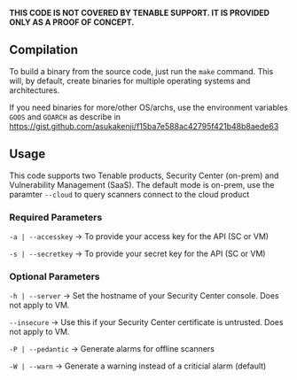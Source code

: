 **THIS CODE IS NOT COVERED BY TENABLE SUPPORT. IT IS PROVIDED ONLY AS A PROOF OF CONCEPT.**

## Compilation

To build a binary from the source code, just run the `make` command.
This will, by default, create binaries for multiple operating systems and architectures.

If you need binaries for more/other OS/archs, use the environment variables `GOOS` and `GOARCH` as describe in
https://gist.github.com/asukakenji/f15ba7e588ac42795f421b48b8aede63

## Usage

This code supports two Tenable products, Security Center (on-prem) and Vulnerability Management (SaaS).
The default mode is on-prem, use the paramter `--cloud` to query scanners connect to the cloud product

### Required Parameters

`-a | --accesskey` -> To provide your access key for the API (SC or VM)

`-s | --secretkey` -> To provide your secret key for the API (SC or VM)

### Optional Parameters

`-h | --server` -> Set the hostname of your Security Center console. Does not apply to VM.

`--insecure` -> Use this if your Security Center certificate is untrusted. Does not apply to VM.

`-P | --pedantic` -> Generate alarms for offline scanners

`-W | --warn` -> Generate a warning instead of a criticial alarm (default)



